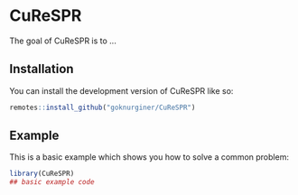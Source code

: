 
# CuReSPR

<!-- badges: start -->
<!-- badges: end -->

The goal of CuReSPR is to ...

## Installation

You can install the development version of CuReSPR like so:

``` r
remotes::install_github("goknurginer/CuReSPR")
```

## Example

This is a basic example which shows you how to solve a common problem:

``` r
library(CuReSPR)
## basic example code
```

